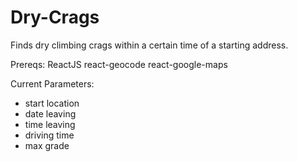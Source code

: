 # Dry-Crags
Finds dry climbing crags within a certain time of a starting address.

Prereqs:
ReactJS
react-geocode
react-google-maps

Current Parameters:
- start location
- date leaving
- time leaving
- driving time
- max grade